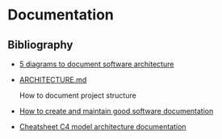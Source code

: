 # Documentation

## Bibliography

* [5 diagrams to document software architecture](https://vvsevolodovich.dev/5-diagrams-to-document-software-architecture/)
* [ARCHITECTURE.md](https://matklad.github.io//2021/02/06/ARCHITECTURE.md.html)

    How to document project structure

* [How to create and maintain good software documentation](https://itnext.io/how-to-create-and-maintain-good-software-documentation-bc8b4dcd32bf)
* [Cheatsheet C4 model architecture documentation](http://www.codingthearchitecture.com/2017/04/27/visualising_and_documenting_software_architecture_cheat_sheets.html)

